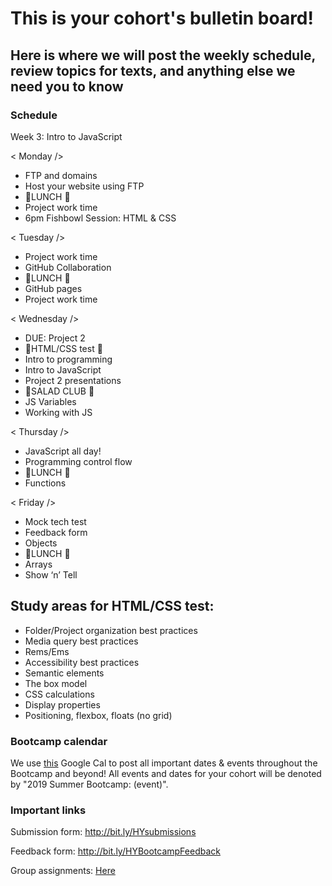 # This is your cohort's bulletin board! 
## Here is where we will post the weekly schedule, review topics for texts, and anything else we need you to know

### Schedule
Week 3: Intro to JavaScript

< Monday /> 
- FTP and domains
- Host your website using FTP
- 🍴LUNCH 🍴
- Project work time
- 6pm Fishbowl Session: HTML & CSS

< Tuesday /> 
- Project work time
- GitHub Collaboration
- 🍴LUNCH 🍴
- GitHub pages
- Project work time

< Wednesday /> 
- DUE: Project 2 
- 📝HTML/CSS test 📝
- Intro to programming 
- Intro to JavaScript
- Project 2 presentations
- 🥗SALAD CLUB 🥗
- JS Variables
- Working with JS	

< Thursday /> 
- JavaScript all day!
- Programming control flow
- 🍴LUNCH 🍴
- Functions

< Friday />
- Mock tech test
- Feedback form
- Objects
- 🍴LUNCH 🍴
- Arrays
- Show ‘n’ Tell

## Study areas for HTML/CSS test:
- Folder/Project organization best practices
- Media query best practices
- Rems/Ems
- Accessibility best practices
- Semantic elements
- The box model
- CSS calculations
- Display properties
- Positioning, flexbox, floats (no grid)


### Bootcamp calendar
We use [this](https://calendar.google.com/calendar/embed?src=hackeryou.com_ckj6930nr6kraakaisos09cccs%40group.calendar.google.com&ctz=America%2FToronto) Google Cal to post all important dates & events throughout the Bootcamp and beyond! All events and dates for your cohort will be denoted by "2019 Summer Bootcamp: (event)".

### Important links
Submission form: http://bit.ly/HYsubmissions

Feedback form: http://bit.ly/HYBootcampFeedback

Group assignments: [Here](https://docs.google.com/spreadsheets/d/126VVJAOeyEXjZrk_RDj7GUg0qqoAB5oNwJbYGhclymo/edit#gid=624584399)

